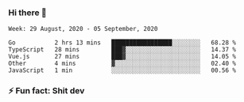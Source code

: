 ### Hi there 👋
<!--START_SECTION:waka-->
```text
Week: 29 August, 2020 - 05 September, 2020

Go           2 hrs 13 mins   █████████████████░░░░░░░░   68.28 % 
TypeScript   28 mins         ███▓░░░░░░░░░░░░░░░░░░░░░   14.37 % 
Vue.js       27 mins         ███▓░░░░░░░░░░░░░░░░░░░░░   14.05 % 
Other        4 mins          ▓░░░░░░░░░░░░░░░░░░░░░░░░   02.40 % 
JavaScript   1 min           ░░░░░░░░░░░░░░░░░░░░░░░░░   00.56 % 
```
<!--END_SECTION:waka-->
<!--
**TG4LAaron/TG4LAaron** is a ✨ _special_ ✨ repository because its `README.md` (this file) appears on your GitHub profile.

Here are some ideas to get you started:

- 🔭 I’m currently working on ...
- 🌱 I’m currently learning ...
- 👯 I’m looking to collaborate on ...
- 🤔 I’m looking for help with ...
- 💬 Ask me about ...
- 📫 How to reach me: ...
- 😄 Pronouns: ...
- ⚡ Fun fact: ...
-->
### ⚡ Fun fact: Shit dev
